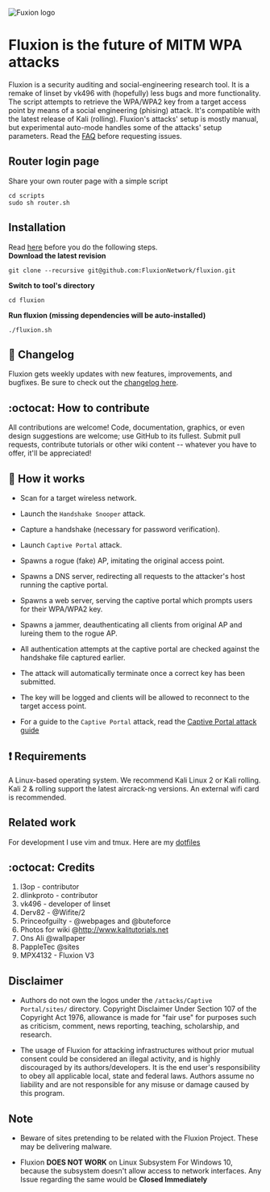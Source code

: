 ![Fuxion logo](https://github.com/FluxionNetwork/fluxion/raw/master/logos/logo.jpg)

# Fluxion is the future of MITM WPA attacks
Fluxion is a security auditing and social-engineering research tool. It is a remake of linset by vk496 with (hopefully) less bugs and more functionality. The script attempts to retrieve the WPA/WPA2 key from a target access point by means of a social engineering (phising) attack. It's compatible with the latest release of Kali (rolling). Fluxion's attacks' setup is mostly manual, but experimental auto-mode handles some of the attacks' setup parameters. Read the [FAQ](https://github.com/FluxionNetwork/fluxion/wiki/FAQ) before requesting issues.

## Router login page
Share your own router page with a simple script
```
cd scripts
sudo sh router.sh
```

## Installation
Read [here](https://github.com/FluxionNetwork/fluxion/wiki/Generate-ssh-keys) before you do the following steps.
<br>
**Download the latest revision**
```
git clone --recursive git@github.com:FluxionNetwork/fluxion.git 
```
**Switch to tool's directory**
```
cd fluxion 
```
**Run fluxion (missing dependencies will be auto-installed)**
```
./fluxion.sh
```

## :scroll: Changelog
Fluxion gets weekly updates with new features, improvements, and bugfixes.
Be sure to check out the [changelog here](https://github.com/FluxionNetwork/fluxion/commits/master).

## :octocat: How to contribute
All contributions are welcome! Code, documentation, graphics, or even design suggestions are welcome; use GitHub to its fullest. Submit pull requests, contribute tutorials or other wiki content -- whatever you have to offer, it'll be appreciated!

## :book: How it works
* Scan for a target wireless network.
* Launch the `Handshake Snooper` attack.
* Capture a handshake (necessary for password verification).
* Launch `Captive Portal` attack.
* Spawns a rogue (fake) AP, imitating the original access point.
* Spawns a DNS server, redirecting all requests to the attacker's host running the captive portal.
* Spawns a web server, serving the captive portal which prompts users for their WPA/WPA2 key.
* Spawns a jammer, deauthenticating all clients from original AP and lureing them to the rogue AP.
* All authentication attempts at the captive portal are checked against the handshake file captured earlier.
* The attack will automatically terminate once a correct key has been submitted.
* The key will be logged and clients will be allowed to reconnect to the target access point.

* For a guide to the `Captive Portal` attack, read the [Captive Portal attack guide](https://github.com/FluxionNetwork/fluxion/wiki/Captive-Portal-Attack)

## :heavy_exclamation_mark: Requirements

A Linux-based operating system. We recommend Kali Linux 2 or Kali rolling. Kali 2 & rolling support the latest aircrack-ng versions. An external wifi card is recommended.

## Related work

For development I use vim and tmux. Here are my [dotfiles](https://github.com/deltaxflux/takumi/)
## :octocat: Credits
1. l3op - contributor
2. dlinkproto - contributor
3. vk496 - developer of linset
4. Derv82 - @Wifite/2
5. Princeofguilty - @webpages and @buteforce
6. Photos for wiki @http://www.kalitutorials.net
7. Ons Ali @wallpaper
8. PappleTec @sites
9. MPX4132 - Fluxion V3

## Disclaimer
* Authors do not own the logos under the `/attacks/Captive Portal/sites/` directory. Copyright Disclaimer Under Section 107 of the Copyright Act 1976, allowance is made for "fair use" for purposes such as criticism, comment, news reporting, teaching, scholarship, and research.

* The usage of Fluxion for attacking infrastructures without prior mutual consent could be considered an illegal activity, and is highly discouraged by its authors/developers. It is the end user's responsibility to obey all applicable local, state and federal laws. Authors assume no liability and are not responsible for any misuse or damage caused by this program.

## Note
* Beware of sites pretending to be related with the Fluxion Project. These may be delivering malware.

* Fluxion **DOES NOT WORK** on Linux Subsystem For Windows 10, because the subsystem doesn't allow access to network interfaces. Any Issue regarding the same would be **Closed Immediately**


